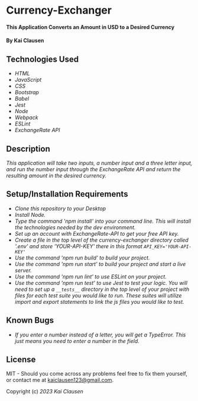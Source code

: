 # Currency-Exchanger

#### This Application Converts an Amount in USD to a Desired Currency 

#### By Kai Clausen

## Technologies Used

* _HTML_
* _JavaScript_
* _CSS_
* _Bootstrap_
* _Babel_
* _Jest_
* _Node_
* _Webpack_
* _ESLint_
* _ExchangeRate API_

## Description

_This application will take two inputs, a number input and a three letter input, and run the number input through the ExchangeRate API and return the resulting amount in the desired currency._

## Setup/Installation Requirements

* _Clone this repository to your Desktop_
* _Install Node._
* _Type the command 'npm install' into your command line. This will install the technologies needed by the dev environment._
* _Set up an account with ExchangeRate-API to get your free API key._
* _Create a file in the top level of the currency-exchanger directory called '.env' and store 'YOUR-API-KEY' there in this format `API_KEY='YOUR-API-KEY'`_
* _Use the command 'npm run build' to build your project._
* _Use the command 'npm run start' to build your project and start a live server._
* _Use the command 'npm run lint' to use ESLint on your project._
* _Use the command 'npm run test' to use Jest to test your logic. You will need to set up a `__tests__` directory in the top level of your project with files for each test suite you would like to run. These suites will utilize import and export statements to link the js files you would like to test._


## Known Bugs

* _If you enter a number instead of a letter, you will get a TypeError. This just means you need to enter a number in the field._

## License

MIT - Should you come across any problems feel free to fix them yourself, or contact me at kaiclausen123@gmail.com.

Copyright (c) _2023_ _Kai Clausen_